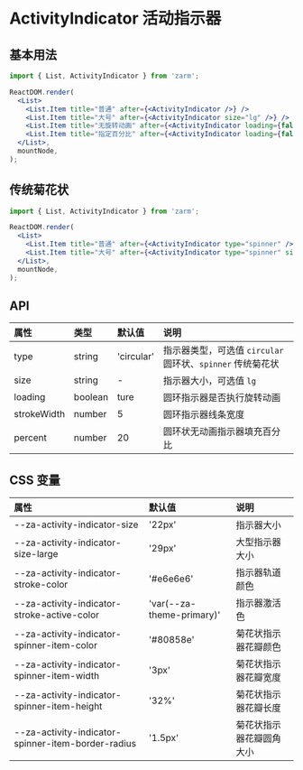 # ActivityIndicator 活动指示器

## 基本用法

```jsx
import { List, ActivityIndicator } from 'zarm';

ReactDOM.render(
  <List>
    <List.Item title="普通" after={<ActivityIndicator />} />
    <List.Item title="大号" after={<ActivityIndicator size="lg" />} />
    <List.Item title="无旋转动画" after={<ActivityIndicator loading={false} />} />
    <List.Item title="指定百分比" after={<ActivityIndicator loading={false} percent={75} />} />
  </List>,
  mountNode,
);
```

## 传统菊花状

```jsx
import { List, ActivityIndicator } from 'zarm';

ReactDOM.render(
  <List>
    <List.Item title="普通" after={<ActivityIndicator type="spinner" />} />
    <List.Item title="大号" after={<ActivityIndicator type="spinner" size="lg" />} />
  </List>,
  mountNode,
);
```

## API

| 属性        | 类型    | 默认值     | 说明                                                       |
| :---------- | :------ | :--------- | :--------------------------------------------------------- |
| type        | string  | 'circular' | 指示器类型，可选值 `circular` 圆环状、`spinner` 传统菊花状 |
| size        | string  | -          | 指示器大小，可选值 `lg`                                    |
| loading     | boolean | ture       | 圆环指示器是否执行旋转动画                                 |
| strokeWidth | number  | 5          | 圆环指示器线条宽度                                         |
| percent     | number  | 20         | 圆环状无动画指示器填充百分比                               |

## CSS 变量

| 属性                                               | 默认值                    | 说明                     |
| :------------------------------------------------- | :------------------------ | :----------------------- |
| --za-activity-indicator-size                       | '22px'                    | 指示器大小               |
| --za-activity-indicator-size-large                 | '29px'                    | 大型指示器大小           |
| --za-activity-indicator-stroke-color               | '#e6e6e6'                 | 指示器轨道颜色           |
| --za-activity-indicator-stroke-active-color        | 'var(--za-theme-primary)' | 指示器激活色             |
| --za-activity-indicator-spinner-item-color         | '#80858e'                 | 菊花状指示器花瓣颜色     |
| --za-activity-indicator-spinner-item-width         | '3px'                     | 菊花状指示器花瓣宽度     |
| --za-activity-indicator-spinner-item-height        | '32%'                     | 菊花状指示器花瓣长度     |
| --za-activity-indicator-spinner-item-border-radius | '1.5px'                   | 菊花状指示器花瓣圆角大小 |
